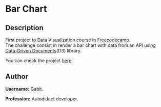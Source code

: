 # **Bar Chart**

## **Description**

First project to Data Visualization course in [Freecodecamp][fcc].  
The challenge consist in render a bar chart with data from an API using [Data-Driven Documents][d3](D3) library.

You can check the project [here][web].

## **Author**

**Username:** Gabit.

**Profession:** Autodidact developer.

[fcc]: https://www.freecodecamp.org
[d3]: https://d3js.org
[web]: ???